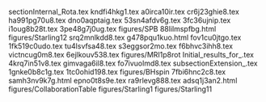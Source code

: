 sectionInternal_Rota.tex
kndfi4hkg1.tex
a0irca10ir.tex
cr6j23ghie8.tex
ha991pg70u8.tex
dno0aqptaig.tex
53sn4afdv6g.tex
3fc36ujnip.tex
i1oug8b28t.tex
3pe48g7j0ug.tex
figures/SPB
88lilmspfbg.html
figures/Starling12
srq2mnlkdd8.tex
g478pqu1kuo.html
fov1cu0jtgo.tex
1fk519c0udo.tex
tu4lsvfsa48.tex
s3eggsor2mo.tex
f6bhvc3ihh8.tex
victncug0m8.tex
6ejlkouv538.tex
figures/MRI1p8rot
Initial_results_for_.tex
4krq7in51v8.tex
gimvaga6il8.tex
fo7ivuolmd8.tex
subsectionExtension_.tex
1gnke0b8c1g.tex
1tc0ohid198.tex
figures/BHspin
7fbi6hnc2c8.tex
samh3nv9k7g.html
epno0t8s9e.tex
ra9rlevg888.tex
adsq1j3an2.html
figures/CollaborationTable
figures/Starling1
figures/Starling11